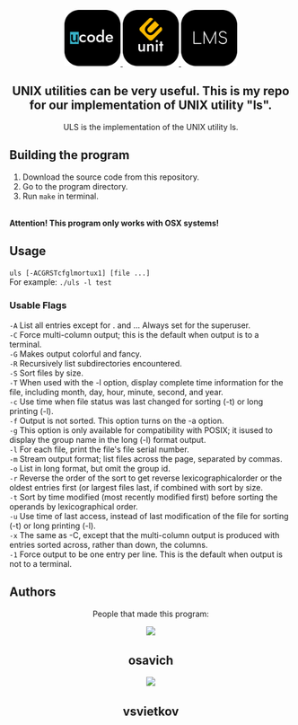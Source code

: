 <head>
    <p align="center">
        <a href="https://ucode.world/en/" target="_blank">
            <img src="https://github.com/NogaKazaha/NogaKazaha/blob/master/img/Header/ucode.png" height="100px">
        </a>
        <a href="https://unitfactory.net/" target="_blank">
            <img src="https://github.com/NogaKazaha/NogaKazaha/blob/master/img/Header/unit.png" height="100px">
        </a>
        <a href="https://lms.ucode.world/users/plitovka/" target="_blank">
            <img src="https://github.com/NogaKazaha/NogaKazaha/blob/master/img/Header/lms.png" height="100px">
        </a>
        <h2 align="center">UNIX utilities can be very useful. This is my repo for our implementation of UNIX utility "ls".</h2>
    </p>
</head>

<p align="center">ULS is the implementation of the UNIX utility ls.</p>

## Building the program
<ol>
    <li>Download the source code from this repository.</li>
    <li>Go to the program directory.</li>
    <li>Run <code>make</code> in terminal.</li><br>
</ol>
<b>Attention! This program only works with OSX systems!</b>

## Usage
`uls [-ACGRSTcfglmortux1] [file ...]`<br>
For example: `./uls -l test`

### Usable Flags
`-A`  List all entries except for . and ...  Always set for the superuser.  
`-C`  Force multi-column output; this is the default when output is to a terminal.  
`-G`  Makes output colorful and fancy.  
`-R`  Recursively list subdirectories encountered.  
`-S`  Sort files by size.  
`-T`  When used with the -l option, display complete time information for the file, including month, day, hour, minute, second, and year.  
`-c`  Use time when file status was last changed for sorting (-t) or long printing (-l).  
`-f`  Output is not sorted.  This option turns on the -a option.  
`-g`  This option is only available for compatibility with POSIX; it isused to display the group name in the long (-l) format output.  
`-l`  For each file, print the file's file serial number.  
`-m`  Stream output format; list files across the page, separated by commas.  
`-o`  List in long format, but omit the group id.  
`-r`  Reverse the order of the sort to get reverse lexicographicalorder or the oldest entries first (or largest files last, if combined with sort by size.  
`-t`  Sort by time modified (most recently modified first) before sorting the operands by lexicographical order.  
`-u`  Use time of last access, instead of last modification of the file for sorting (-t) or long printing (-l).  
`-x`  The same as -C, except that the multi-column output is produced with entries sorted across, rather than down, the columns.  
`-1`  Force output to be one entry per line.  This is the default when output is not to a terminal.  

## Authors
<p align="center">People that made this program:</p>
    <p align="center"><a href="https://github.com/NogaKazaha" target="_blank"><img src="https://github.com/NogaKazaha/Ucode-Endgame/blob/master/gitimage/osavich.jpg" height="100px"></a></p>
    <h2 align="center">osavich</h2>
    <p align="center"><a href="https://github.com/VitaliiSvietkov" target="_blank"><img src="https://github.com/NogaKazaha/Ucode-Endgame/blob/master/gitimage/Vitalii.jpg" height="100px"></a></p>
    <h2 align="center">vsvietkov</h2>
